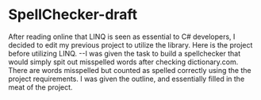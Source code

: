 # SpellChecker-draft
After reading online that LINQ is seen as essential to C# developers, I decided to edit my previous project to utilize the library. 
Here is the project before utilizing LINQ. 
--I was given the task to build a spellchecker that would simply spit out misspelled words after checking dictionary.com. There are words  misspelled but counted as spelled correctly using the the project requirements. 
I was given the outline, and essentially filled in the meat of the project. 
